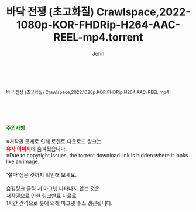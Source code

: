 ﻿---
layout: post
title:  "바닥 전쟁 (초고화질) Crawlspace,2022-1080p-KOR-FHDRip-H264-AAC-REEL-mp4.torrent"
author: John
categories: [ 영화 ]
tags: [  ]
image:  
description: "바닥 전쟁 (초고화질) Crawlspace,2022-1080p-KOR-FHDRip-H264-AAC-REEL-mp4 torrent 정보 공유"
toc: true
toc_sticky: true
---

<br>
<div class="view-img">
<a class="view_image" href="https://www.torrentmobile61.com/bbs/view_image.php?fn=%2Fdata%2Ffile%2Fmovie%2F2345985351_3kfFEtoO_19c07b70fd591e0083f60c1b57d023e9aa578e44.jpg" target="_blank"><img alt="" class="img-tag" content="https://www.torrentmobile61.com/data/file/movie/2345985351_3kfFEtoO_19c07b70fd591e0083f60c1b57d023e9aa578e44.jpg" itemprop="image" src="https://www.torrentmobile61.com/data/file/movie/2345985351_3kfFEtoO_19c07b70fd591e0083f60c1b57d023e9aa578e44.jpg"/></a><a class="view_image" href="https://www.torrentmobile61.com/bbs/view_image.php?fn=%2Fdata%2Ffile%2Fmovie%2F2345985351_VUfR0WvN_8d05322476339cbc6d2bdc196cb9e6e1e299a8ba.jpg" target="_blank"><img alt="" class="img-tag" content="https://www.torrentmobile61.com/data/file/movie/2345985351_VUfR0WvN_8d05322476339cbc6d2bdc196cb9e6e1e299a8ba.jpg" itemprop="image" src="https://www.torrentmobile61.com/data/file/movie/2345985351_VUfR0WvN_8d05322476339cbc6d2bdc196cb9e6e1e299a8ba.jpg"/></a></div><div class="view-content" itemprop="description">
<p><span style="font-size:12px;">바닥 전쟁 (초고화질) Crawlspace,2022.1080p.KOR.FHDRip.H264.AAC-REEL.mp4</span> </p> </div>
    
<br><br><br>
<p data-ke-size="size16"><b><span style="color: green;">주의사항</span></b><br /><br />※저작권 문제로 인해 토렌트 다운로드 링크는<br /><b><span style="color: red;">유사 이미지</span></b>에 숨겨뒀습니다.<br />※Due to copyright issues, the torrent download link is hidden where it looks like an image.<br /><br /><b>'설마'</b>싶은 것까지 확인해 보세요.<br /><br />숨김링크 클릭 시 마그넷 나타나지 않는 것은<br />저작권으로 인한 링크만료 자료로<br />1시간 간격으로 봇에 의해 마그넷 주소 갱신됩니다.</p>
